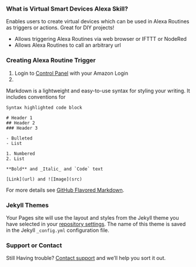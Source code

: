 ### What is Virtual Smart Devices Alexa Skill?
Enables users to create virtual devices which can be used in Alexa Routines as triggers or actions. Great for DIY projects!

- Allows triggering Alexa Routines via web browser or IFTTT or NodeRed
- Allows Alexa Routines to call an arbitrary url


### Creating Alexa Routine Trigger
1. Login to [Control Panel](https://www.alexavirtualbuttons.tk) with your Amazon Login
2. 

Markdown is a lightweight and easy-to-use syntax for styling your writing. It includes conventions for

```
Syntax highlighted code block

# Header 1
## Header 2
### Header 3

- Bulleted
- List

1. Numbered
2. List

**Bold** and _Italic_ and `Code` text

[Link](url) and ![Image](src)
```

For more details see [GitHub Flavored Markdown](https://guides.github.com/features/mastering-markdown/).

### Jekyll Themes

Your Pages site will use the layout and styles from the Jekyll theme you have selected in your [repository settings](https://github.com/unclepaul84/AlexaVirtualButtons-Skill-Help/settings). The name of this theme is saved in the Jekyll `_config.yml` configuration file.

### Support or Contact

Still Having trouble? [Contact support](https://groups.google.com/d/forum/alexavirtualbuttons) and we’ll help you sort it out.
